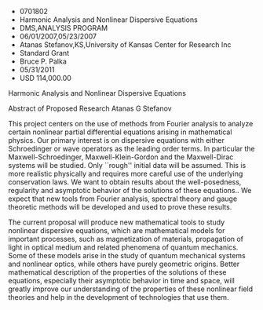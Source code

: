 
* 0701802
* Harmonic Analysis and Nonlinear Dispersive Equations
* DMS,ANALYSIS PROGRAM
* 06/01/2007,05/23/2007
* Atanas Stefanov,KS,University of Kansas Center for Research Inc
* Standard Grant
* Bruce P. Palka
* 05/31/2011
* USD 114,000.00

Harmonic Analysis and Nonlinear Dispersive Equations

Abstract of Proposed Research Atanas G Stefanov

This project centers on the use of methods from Fourier analysis to analyze
certain nonlinear partial differential equations arising in mathematical
physics. Our primary interest is on dispersive equations with either
Schroedinger or wave operators as the leading order terms. In particular the
Maxwell-Schroedinger, Maxwell-Klein-Gordon and the Maxwell-Dirac systems will be
studied. Only ``rough'' initial data will be assumed. This is more realistic
physically and requires more careful use of the underlying conservation laws. We
want to obtain results about the well-posedness, regularity and asymptotic
behavior of the solutions of these equations.. We expect that new tools from
Fourier analysis, spectral theory and gauge theoretic methods will be developed
and used to prove these results.

The current proposal will produce new mathematical tools to study nonlinear
dispersive equations, which are mathematical models for important processes,
such as magnetization of materials, propagation of light in optical medium and
related phenomena of quantum mechanics. Some of these models arise in the study
of quantum mechanical systems and nonlinear optics, while others have purely
geometric origins. Better mathematical description of the properties of the
solutions of these equations, especially their asymptotic behavior in time and
space, will greatly improve our understanding of the properties of these
nonlinear field theories and help in the development of technologies that use
them.


